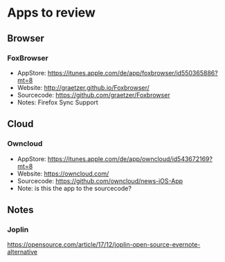# Apps to review

## Browser
### FoxBrowser
* AppStore: https://itunes.apple.com/de/app/foxbrowser/id550365886?mt=8
* Website: http://graetzer.github.io/Foxbrowser/
* Sourcecode: https://github.com/graetzer/Foxbrowser
* Notes: Firefox Sync Support

## Cloud
### Owncloud
* AppStore: https://itunes.apple.com/de/app/owncloud/id543672169?mt=8
* Website: https://owncloud.com/
* Sourcecode: https://github.com/owncloud/news-iOS-App
* Note: is this the app to the sourcecode?

## Notes
### Joplin
https://opensource.com/article/17/12/joplin-open-source-evernote-alternative